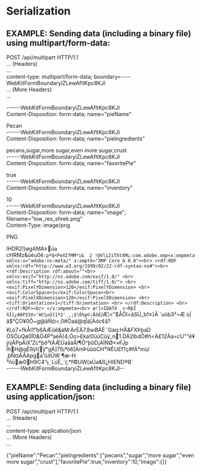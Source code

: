 # Serialization

## EXAMPLE: Sending data (including a binary file) using multipart/form-data:

POST /api/multipart HTTP/1.1<br>
... (Headers)<br>
...<br>
content-type: multipart/form-data; boundary=----WebKitFormBoundaryiZLewAfltKpc8KJI<br>
... (More Headers)<br>
...<br>

------WebKitFormBoundaryiZLewAfltKpc8KJI<br>
Content-Disposition: form-data; name="pieName"<br>

Pecan<br>
------WebKitFormBoundaryiZLewAfltKpc8KJI<br>
Content-Disposition: form-data; name="pieIngredients"<br>

pecans,sugar,more sugar,even more sugar,crust<br>
------WebKitFormBoundaryiZLewAfltKpc8KJI<br>
Content-Disposition: form-data; name="favoritePie"<br>

true<br>
------WebKitFormBoundaryiZLewAfltKpc8KJI<br>
Content-Disposition: form-data; name="inventory"<br>

10<br>
------WebKitFormBoundaryiZLewAfltKpc8KJI<br>
Content-Disposition: form-data; name="image"; filename="low_res_shrek.png"<br>
Content-Type: image/png<br>

PNG<br>


IHDR2!}øgAMA±üa cHRMz&úèu0ê`:pºQ<PeXIfMM*i&  2 !@Vlç2iTXtXML:com.adobe.xmp<x:xmpmeta xmlns:x="adobe:ns:meta/" x:xmptk="XMP Core 6.0.0"><br>
   <rdf:RDF xmlns:rdf="http://www.w3.org/1999/02/22-rdf-syntax-ns#"><br>
      <rdf:Description rdf:about=""<br>
            xmlns:exif="http://ns.adobe.com/exif/1.0/" <br>
            xmlns:tiff="http://ns.adobe.com/tiff/1.0/"> <br>
         <exif:PixelYDimension>120</exif:PixelYDimension> <br>
         <exif:ColorSpace>1</exif:ColorSpace><br>
         <exif:PixelXDimension>120</exif:PixelXDimension> <br>
         <tiff:Orientation>1</tiff:Orientation> <br>
      </rdf:Description> <br>
   </rdf:RDF><br>
</x:xmpmeta><br>
æ!]>IDATX	c¬RþÏ ñÌï¿#8P33X¤¯HC¼oÚ]1ª2'¸,;£\Ó%p©¡ÅõÈ`/Æ¦<"$ÅÕî<âSÚ_b1±}Ã	´uòb3²~Æ	ü|â$°ÇO¥0Ô~g@äÑ¤<,0#Öaá@qÎá[Àóc¢â?¥Lò7+fkÅl1°b6ÀÆûê&àM·ÀrÈÄ7.8wØÄÈ¨Gàq:HÃ&FXÞþaD<br>	ÓSÓùQø0Î0&Ö4P³aëÃ(4;Óo>£ka!0üüCüý_n1.DÁ2lbdÔ#ñ<À£12Àa=cU""ë¥ÿÿÃPpÃìX¹Zc*þð³tÀÆÙaãäÃl¶Ô^þôD¡AÌNØ×»FJp<br>
ÎhH@qËßÿl(ÿ°gÀ]7ß¡ªò6]AmÞüûóCH³!¥ÉU£f?ç#fÁ²mù/¸þÑ¤AÂApga¹ûðÜW ¶æ-H<br>
³ñùæ0H9C4'`¼_`LúË_´(;*f©UW(aÚa&ß¿HIEND®B`<br>
------WebKitFormBoundaryiZLewAfltKpc8KJI--<br>


## EXAMPLE: Sending data (including a binary file) using application/json:

POST /api/multipart HTTP/1.1<br>
... (Headers)<br>
...<br>
content-type: application/json<br>
... (More Headers)<br>
...<br>

{"pieName":"Pecan","pieIngredients":["pecans","sugar","more sugar","even more sugar","crust"],"favoritePie":true,"inventory":10,"image":{}}<br>


